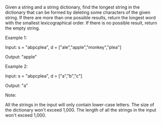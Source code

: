 
Given a string and a string dictionary, find the longest string in the dictionary that can be formed by deleting some characters of the given string. If there are more than one possible results, return the longest word with the smallest lexicographical order. If there is no possible result, return the empty string.

Example 1:

Input:
s = "abpcplea", d = ["ale","apple","monkey","plea"]

Output: 
"apple"




Example 2:

Input:
s = "abpcplea", d = ["a","b","c"]

Output: 
"a"



Note:

All the strings in the input will only contain lower-case letters.
The size of the dictionary won't exceed 1,000.
The length of all the strings in the input won't exceed 1,000.


